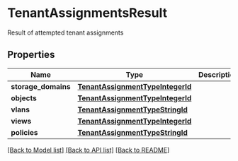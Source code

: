 # TenantAssignmentsResult

Result of attempted tenant assignments

## Properties
Name | Type | Description | Notes
------------ | ------------- | ------------- | -------------
**storage_domains** | [**TenantAssignmentTypeIntegerId**](TenantAssignmentTypeIntegerId.md) |  | [optional] 
**objects** | [**TenantAssignmentTypeIntegerId**](TenantAssignmentTypeIntegerId.md) |  | [optional] 
**vlans** | [**TenantAssignmentTypeStringId**](TenantAssignmentTypeStringId.md) |  | [optional] 
**views** | [**TenantAssignmentTypeIntegerId**](TenantAssignmentTypeIntegerId.md) |  | [optional] 
**policies** | [**TenantAssignmentTypeStringId**](TenantAssignmentTypeStringId.md) |  | [optional] 

[[Back to Model list]](../README.md#documentation-for-models) [[Back to API list]](../README.md#documentation-for-api-endpoints) [[Back to README]](../README.md)


